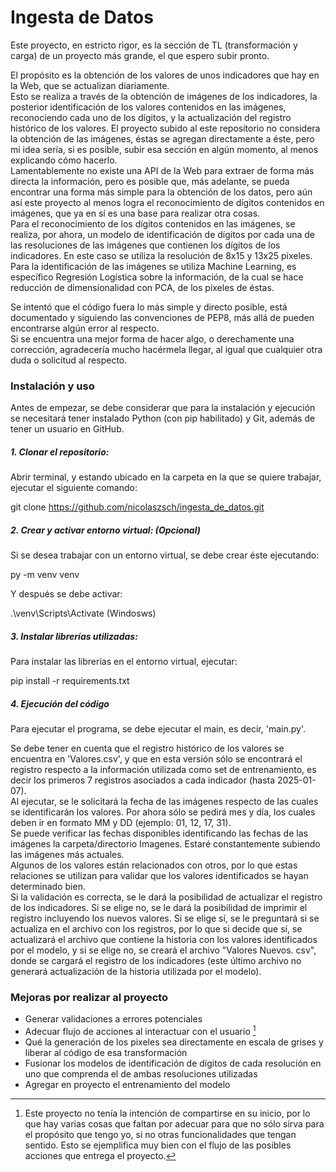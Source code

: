 # Ingesta de Datos

Este proyecto, en estricto rigor, es la sección de TL (transformación y carga) de un proyecto más grande, el que espero subir pronto.  
  
El propósito es la obtención de los valores de unos indicadores que hay en la Web, que se actualizan diariamente.  
Esto se realiza a través de la obtención de imágenes de los indicadores, la posterior identificación de los valores contenidos en las imágenes, reconociendo cada uno de los dígitos, y la actualización del registro histórico de los valores. El proyecto subido al este repositorio no considera la obtención de las imágenes, éstas se agregan directamente a éste, pero mi idea sería, si es posible, subir esa sección en algún momento, al menos explicando cómo hacerlo.  
Lamentablemente no existe una API de la Web para extraer de forma más directa la información, pero es posible que, más adelante, se pueda encontrar una forma más simple para la obtención de los datos, pero aún así este proyecto al menos logra el reconocimiento de dígitos contenidos en imágenes, que ya en sí es una base para realizar otra cosas.  
Para el reconocimiento de los dígitos contenidos en las imágenes, se realiza, por ahora, un modelo de identificación de dígitos por cada una de las resoluciones de las imágenes que contienen los dígitos de los indicadores. En este caso se utiliza la resolución de 8x15 y 13x25 pixeles. Para la identificación de las imágenes se utiliza Machine Learning, es específico Regresión Logística sobre la información, de la cual se hace reducción de dimensionalidad con PCA, de los pixeles de éstas.  
  
Se intentó que el código fuera lo más simple y directo posible, está documentado y siguiendo las convenciones de PEP8, más allá de pueden encontrarse algún error al respecto.  
Si se encuentra una mejor forma de hacer algo, o derechamente una corrección, agradecería mucho hacérmela llegar, al igual que cualquier otra duda o solicitud al respecto.  
  
### Instalación y uso

Antes de empezar, se debe considerar que para la instalación y ejecución se necesitará tener instalado Python (con pip habilitado) y Git, además de tener un usuario en GitHub.

##### 1. Clonar el repositorio:

Abrir terminal, y estando ubicado en la carpeta en la que se quiere trabajar, ejecutar el siguiente comando:

git clone https://github.com/nicolaszsch/ingesta_de_datos.git

##### 2. Crear y activar entorno virtual: (Opcional)

Si se desea trabajar con un entorno virtual, se debe crear éste ejecutando:

py -m venv venv

Y después se debe activar:

.\venv\Scripts\Activate   (Windosws)

##### 3. Instalar librerías utilizadas:

Para instalar las librerías en el entorno virtual, ejecutar:

pip install -r requirements.txt

##### 4. Ejecución del código

Para ejecutar el programa, se debe ejecutar el main, es decir, 'main.py'.

Se debe tener en cuenta que el registro histórico de los valores se encuentra en 'Valores.csv', y que en esta versión sólo se encontrará el registro respecto a la información utilizada como set de entrenamiento, es decir los primeros 7 registros asociados a cada indicador (hasta 2025-01-07).  
Al ejecutar, se le solicitará la fecha de las imágenes respecto de las cuales se identificarán los valores. Por ahora sólo se pedirá mes y día, los cuales deben ir en formato MM y DD (ejemplo: 01, 12, 17, 31).  
Se puede verificar las fechas disponibles identificando las fechas de las imágenes la carpeta/directorio Imagenes. Estaré constantemente subiendo las imágenes más actuales.  
Algunos de los valores están relacionados con otros, por lo que estas relaciones se utilizan para validar que los valores identificados se hayan determinado bien.  
Si la validación es correcta, se le dará la posibilidad de actualizar el registro de los indicadores. Si se elige no, se le dará la posibilidad de imprimir el registro incluyendo los nuevos valores. Si se elige sí, se le preguntará si se actualiza en el archivo con los registros, por lo que si decide que sí, se actualizará el archivo que contiene la historia con los valores identificados por el modelo, y si se elige no, se creará el archivo "Valores Nuevos. csv", donde se cargará el registro de los indicadores (este último archivo no generará actualización de la historia utilizada por el modelo).  
  
### Mejoras por realizar al proyecto

* Generar validaciones a errores potenciales
* Adecuar flujo de acciones al interactuar con el usuario [^1]
* Qué la generación de los pixeles sea directamente en escala de grises y liberar al código de esa transformación
* Fusionar los modelos de identificación de dígitos de cada resolución en uno que comprenda el de ambas resoluciones utilizadas
* Agregar en proyecto el entrenamiento del modelo

[^1]: Este proyecto no tenía la intención de compartirse en su inicio, por lo que hay varias cosas que faltan por adecuar para que no sólo sirva para el propósito que tengo yo, si no otras funcionalidades que tengan sentido. Esto se ejemplifica muy bien con el flujo de las posibles acciones que entrega el proyecto.
